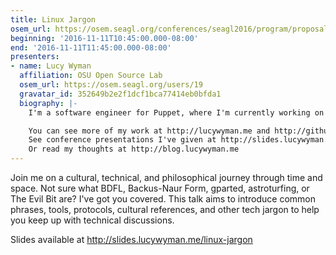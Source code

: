 ```yaml
---
title: Linux Jargon
osem_url: https://osem.seagl.org/conferences/seagl2016/program/proposals/126
beginning: '2016-11-11T10:45:00.000-08:00'
end: '2016-11-11T11:45:00.000-08:00'
presenters:
- name: Lucy Wyman
  affiliation: OSU Open Source Lab
  osem_url: https://osem.seagl.org/users/19
  gravatar_id: 352649b2e2f1dcf1bca77414eb0bfda1
  biography: |-
    I'm a software engineer for Puppet, where I'm currently working on our open source remote task runner Bolt. I graduated from Oregon State University with a BS in Computer Science in June 2016, where I worked as a Front-End Engineer for the OSU Open Source Lab. In my free time I enjoy hanging out with friends, hiking, experiencing new things, and enjoying a wide variety of podcasts, tv shows, blogs, books, and other media.

    You can see more of my work at http://lucywyman.me and http://github.com/lucywyman
    See conference presentations I've given at http://slides.lucywyman.me
    Or read my thoughts at http://blog.lucywyman.me
---
```


Join me on a cultural, technical, and philosophical journey through time and space.  Not sure what BDFL, Backus-Naur Form, gparted, astroturfing, or The Evil Bit are?  I've got you covered.  This talk aims to introduce common phrases, tools, protocols, cultural references, and other tech jargon to help you keep up with technical discussions.

Slides available at http://slides.lucywyman.me/linux-jargon
